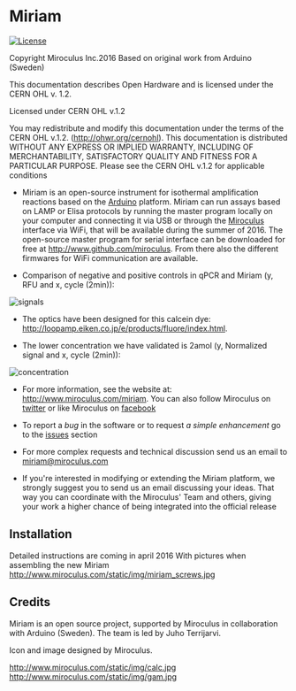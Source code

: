 Miriam
========

[![License](https://i.creativecommons.org/l/by-sa/3.0/80x15.png?style=flat-square)](http://creativecommons.org/licenses/by-sa/3.0/)

Copyright Miroculus Inc.2016
Based on original work from Arduino (Sweden)
 
This documentation describes Open Hardware and is licensed under the
CERN OHL v. 1.2.

Licensed under CERN OHL v.1.2
 
You may redistribute and modify this documentation under the terms of the
CERN OHL v.1.2. (http://ohwr.org/cernohl). This documentation is distributed
WITHOUT ANY EXPRESS OR IMPLIED WARRANTY, INCLUDING OF
MERCHANTABILITY, SATISFACTORY QUALITY AND FITNESS FOR A
PARTICULAR PURPOSE. Please see the CERN OHL v.1.2 for applicable
conditions


* Miriam is an open-source instrument for isothermal amplification reactions based on the [Arduino](http://www.arduino.cc/) platform. Miriam can run assays based on LAMP or Elisa protocols by running the master program locally on your computer and connecting it via USB or through the [Miroculus](http://www.miroculus.com/) interface via WiFi, that will be available during the summer of 2016.
The open-source master program for serial interface can be downloaded for free at http://www.github.com/miroculus. From there also the different firmwares for WiFi communication are available.

* Comparison of negative and positive controls in qPCR and Miriam (y, RFU and x, cycle (2min)):

![signals](http://miroculus.com/static/img/pos_negs.jpg)

* The optics have been designed for this calcein dye: http://loopamp.eiken.co.jp/e/products/fluore/index.html. 

* The lower concentration we have validated is 2amol (y, Normalized signal and x, cycle (2min)):

![concentration](http://miroculus.com/static/img/2amol.jpg)

* For more information, see the website at: http://www.miroculus.com/miriam. You can also follow Miroculus on [twitter](https://twitter.com/miroculus) or like Miroculus on [facebook](https://www.facebook.com/miroculus)

* To report a *bug* in the software or to request *a simple enhancement* go to the [issues](http://github.com/miroculus/miriamOS/issues) section

* For more complex requests and technical discussion send us an email to miriam@miroculus.com

* If you're interested in modifying or extending the Miriam platform, we strongly suggest you to send us an email discussing your ideas. That way you can coordinate with the Miroculus' Team and others, giving your work a higher chance of being integrated into the official release

Installation
------------
Detailed instructions are coming in april 2016
With pictures when assembling the new Miriam
http://www.miroculus.com/static/img/miriam_screws.jpg

Credits
--------
Miriam is an open source project, supported by Miroculus in collaboration with Arduino (Sweden). The team is led by Juho Terrijarvi.

Icon and image designed by Miroculus.

http://www.miroculus.com/static/img/calc.jpg
http://www.miroculus.com/static/img/gam.jpg





